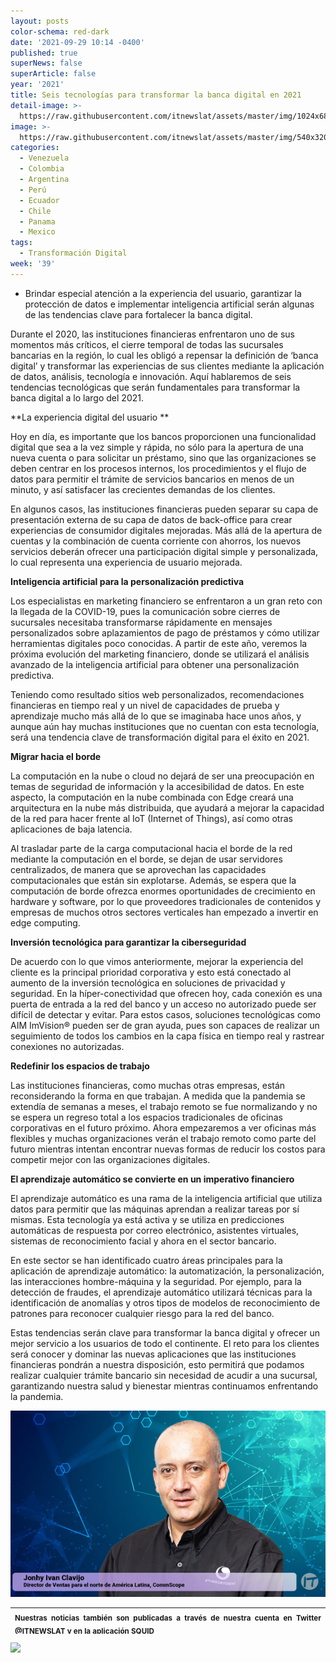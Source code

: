 ```yaml
---
layout: posts
color-schema: red-dark
date: '2021-09-29 10:14 -0400'
published: true
superNews: false
superArticle: false
year: '2021'
title: Seis tecnologías para transformar la banca digital en 2021
detail-image: >-
  https://raw.githubusercontent.com/itnewslat/assets/master/img/1024x680/Jonhy-Ivan-Clavijo-g.jpg
image: >-
  https://raw.githubusercontent.com/itnewslat/assets/master/img/540x320/Jonhy-Ivan-Clavijo-p.jpg
categories:
  - Venezuela
  - Colombia
  - Argentina
  - Perú
  - Ecuador
  - Chile
  - Panama
  - Mexico
tags:
  - Transformación Digital
week: '39'
---
```

- Brindar especial atención a la experiencia del usuario, garantizar la protección de datos e implementar inteligencia artificial serán algunas de las tendencias clave para fortalecer la banca digital.

Durante el 2020, las instituciones financieras enfrentaron uno de sus momentos más críticos, el cierre temporal de todas las sucursales bancarias en la región, lo cual les obligó a repensar la definición de ‘banca digital’ y transformar las experiencias de sus clientes mediante la aplicación de datos, análisis, tecnología e innovación. Aquí hablaremos de seis tendencias tecnológicas que serán fundamentales para transformar la banca digital a lo largo del 2021.


**La experiencia digital del usuario **

Hoy en día, es importante que los bancos proporcionen una funcionalidad digital que sea a la vez simple y rápida, no sólo para la apertura de una nueva cuenta o para solicitar un préstamo, sino que las organizaciones se deben centrar en los procesos internos, los procedimientos y el flujo de datos para permitir el trámite de servicios bancarios en menos de un minuto, y así satisfacer las crecientes demandas de los clientes.

En algunos casos, las instituciones financieras pueden separar su capa de presentación externa de su capa de datos de back-office para crear experiencias de consumidor digitales mejoradas. Más allá de la apertura de cuentas y la combinación de cuenta corriente con ahorros, los nuevos servicios deberán ofrecer una participación digital simple y personalizada, lo cual representa una experiencia de usuario mejorada.


**Inteligencia artificial para la personalización predictiva**
 
Los especialistas en marketing financiero se enfrentaron a un gran reto con la llegada de la COVID-19, pues la comunicación sobre cierres de sucursales necesitaba transformarse rápidamente en mensajes personalizados sobre aplazamientos de pago de préstamos y cómo utilizar herramientas digitales poco conocidas. A partir de este año, veremos la próxima evolución del marketing financiero, donde se utilizará el análisis avanzado de la inteligencia artificial para obtener una personalización predictiva.
 
Teniendo como resultado sitios web personalizados, recomendaciones financieras en tiempo real y un nivel de capacidades de prueba y aprendizaje mucho más allá de lo que se imaginaba hace unos años, y aunque aún hay muchas instituciones que no cuentan con esta tecnología, será una tendencia clave de transformación digital para el éxito en 2021.


**Migrar hacia el borde**
 
La computación en la nube o cloud no dejará de ser una preocupación en temas de seguridad de información y la accesibilidad de datos. En este aspecto, la computación en la nube combinada con Edge creará una arquitectura en la nube más distribuida, que ayudará a mejorar la capacidad de la red para hacer frente al IoT (Internet of Things), así como otras aplicaciones de baja latencia.

Al trasladar parte de la carga computacional hacia el borde de la red mediante la computación en el borde, se dejan de usar servidores centralizados, de manera que se aprovechan las capacidades computacionales que están sin explotarse. Además, se espera que la computación de borde ofrezca enormes oportunidades de crecimiento en hardware y software, por lo que proveedores tradicionales de contenidos y empresas de muchos otros sectores verticales han empezado a invertir en edge computing.
 
 
**Inversión tecnológica para garantizar la ciberseguridad**
 
De acuerdo con lo que vimos anteriormente, mejorar la experiencia del cliente es la principal prioridad corporativa y esto está conectado al aumento de la inversión tecnológica en soluciones de privacidad y seguridad. En la híper-conectividad que ofrecen hoy, cada conexión es una puerta de entrada a la red del banco y un acceso no autorizado puede ser difícil de detectar y evitar. Para estos casos, soluciones tecnológicas como AIM ImVision® pueden ser de gran ayuda, pues son capaces de realizar un seguimiento de todos los cambios en la capa física en tiempo real y rastrear conexiones no autorizadas.


**Redefinir los espacios de trabajo**
 
Las instituciones financieras, como muchas otras empresas, están reconsiderando la forma en que trabajan. A medida que la pandemia se extendía de semanas a meses, el trabajo remoto se fue normalizando y no se espera un regreso total a los espacios tradicionales de oficinas corporativas en el futuro próximo. Ahora empezaremos a ver oficinas más flexibles y muchas organizaciones verán el trabajo remoto como parte del futuro mientras intentan encontrar nuevas formas de reducir los costos para competir mejor con las organizaciones digitales.


**El aprendizaje automático se convierte en un imperativo financiero**
 
El aprendizaje automático es una rama de la inteligencia artificial que utiliza datos para permitir que las máquinas aprendan a realizar tareas por sí mismas. Esta tecnología ya está activa y se utiliza en predicciones automáticas de respuesta por correo electrónico, asistentes virtuales, sistemas de reconocimiento facial y ahora en el sector bancario.

En este sector se han identificado cuatro áreas principales para la aplicación de aprendizaje automático: la automatización, la personalización, las interacciones hombre-máquina y la seguridad. Por ejemplo, para la detección de fraudes, el aprendizaje automático utilizará técnicas para la identificación de anomalías y otros tipos de modelos de reconocimiento de patrones para reconocer cualquier riesgo para la red del banco.
 
Estas tendencias serán clave para transformar la banca digital y ofrecer un mejor servicio a los usuarios de todo el continente. El reto para los clientes será conocer y dominar las nuevas aplicaciones que las instituciones financieras pondrán a nuestra disposición, esto permitirá que podamos realizar cualquier trámite bancario sin necesidad de acudir a una sucursal, garantizando nuestra salud y bienestar mientras continuamos enfrentando la pandemia.

![](https://raw.githubusercontent.com/itnewslat/assets/master/img/540x320/Jonhy-Ivan-Clavijo-p.jpg)

<table style="height: 42px;" width="569">
<tbody>
<tr>
<td style="text-align: justify;"><sub><strong>Nuestras noticias también son publicadas a través de nuestra cuenta en Twitter <a href="https://twitter.com/itnewslat?lang=es">@ITNEWSLAT</a> y en la aplicación <a href="https://squidapp.co/en/">SQUID</a></strong></sub></td>
</tr>
</tbody>
</table>

<img src="https://tracker.metricool.com/c3po.jpg?hash=56f88a41e39ab42c063cc51676587a04"/>
